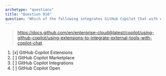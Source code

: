 ```yaml
---
archetype: "questions"
title: "Question 010"
question: "Which of the following integrates GitHub Copilot Chat with external tools?"
---
```



> https://docs.github.com/en/enterprise-cloud@latest/copilot/using-github-copilot/using-extensions-to-integrate-external-tools-with-copilot-chat
1. [x] GitHub Copilot Extensions
1. [ ] GitHub Copilot Marketplace
1. [ ] GitHub Copilot Integrations
1. [ ] GitHub Copilot Open
